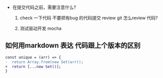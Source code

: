 - 在提交代码之前，需要注意什么?
    1. check 一下代码 不要把有bug 的代码提交
        review git 怎么review 代码?

    2. 测试驱动开发 mocha

## 如何用markdown 表达 代码跟上个版本的区别
```diff
const unique = (arr) => {
-  return Array.from(new Set(arr));
+  return [...new Set()];
}
```
